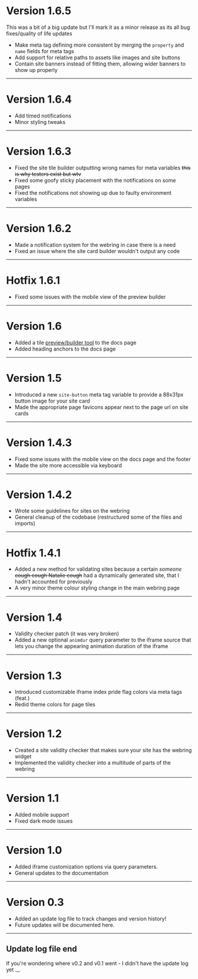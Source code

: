 
# Version 1.6.5
This was a bit of a big update but I'll mark it as a minor release as its all bug fixes/quality of life updates

- Make meta tag defining more consistent by merging the `property` and `name` fields for meta tags
- Add support for relative paths to assets like images and site buttons
- Contain site banners instead of fitting them, allowing wider banners to show up properly

---

# Version 1.6.4
- Add timed notifications
- Minor styling tweaks

---

# Version 1.6.3
- Fixed the site tile builder outputting wrong names for meta variables ~~this is why testers exist but wtv~~
- Fixed some goofy sticky placement with the notifications on some pages
- Fixed the notifications not showing up due to faulty environment variables

---

# Version 1.6.2
- Made a notification system for the webring in case there is a need
- Fixed an issue where the site card builder wouldn't output any code

---

# Hotfix 1.6.1
- Fixed some issues with the mobile view of the preview builder

---

# Version 1.6
- Added a tile [preview/builder tool](/docs#tile-preview-builder) to the docs page
- Added heading anchors to the docs page

---

# Version 1.5
- Introduced a new `site-button` meta tag variable to provide a 88x31px button image for your site card
- Made the appropriate page favicons appear next to the page url on site cards

---

# Version 1.4.3
- Fixed some issues with the mobile view on the docs page and the footer
- Made the site more accessible via keyboard

---

# Version 1.4.2
- Wrote some guidelines for sites on the webring
- General cleanup of the codebase (restructured some of the files and imports)

---

# Hotfix 1.4.1
- Added a new method for validating sites because a certain *someone* ~~cough cough Natalie cough~~ had a dynamically generated site, that I hadn't accounted for previously
- A very minor theme colour styling change in the main webring page

---

# Version 1.4
- Validity checker patch (it was very broken)
- Added a new optional `animdur` query parameter to the iframe source that lets you change the appearing animation duration of the iframe

---

# Version 1.3
- Introduced customizable iframe index pride flag colors via meta tags (feat.)
- Redid theme colors for page tiles

---

# Version 1.2
- Created a site validity checker that makes sure your site has the webring widget
- Implemented the validity checker into a multitude of parts of the webring

---

# Version 1.1
- Added mobile support
- Fixed dark mode issues

---

# Version 1.0
- Added iframe customization options via query parameters.
- General updates to the documentation

---

# Version 0.3
- Added an update log file to track changes and version history!
- Future updates will be documented here.

---

## Update log file end
If you're wondering where v0.2 and v0.1 went - I didn't have the update log yet ._.
